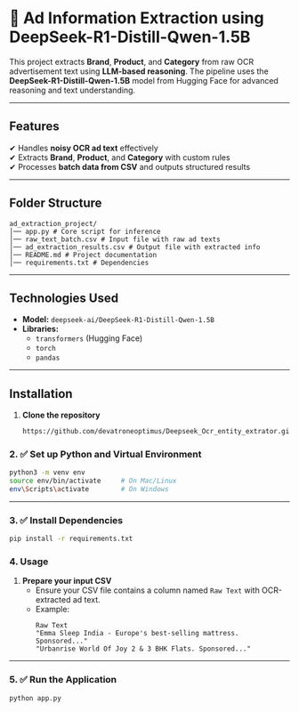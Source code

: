 # 🧠 Ad Information Extraction using DeepSeek-R1-Distill-Qwen-1.5B

This project extracts **Brand**, **Product**, and **Category** from raw OCR advertisement text using **LLM-based reasoning**. The pipeline uses the **DeepSeek-R1-Distill-Qwen-1.5B** model from Hugging Face for advanced reasoning and text understanding.

---

##  Features
✔ Handles **noisy OCR ad text** effectively  
✔ Extracts **Brand**, **Product**, and **Category** with custom rules  
✔ Processes **batch data from CSV** and outputs structured results    

---

##  Folder Structure
```
ad_extraction_project/
│── app.py # Core script for inference
│── raw_text_batch.csv # Input file with raw ad texts
│── ad_extraction_results.csv # Output file with extracted info
│── README.md # Project documentation
│── requirements.txt # Dependencies

```
---

##  Technologies Used
- **Model:** `deepseek-ai/DeepSeek-R1-Distill-Qwen-1.5B`
- **Libraries:**  
  - `transformers` (Hugging Face)
  - `torch`
  - `pandas`
  

---

##  Installation
1. **Clone the repository**
   ```bash
   https://github.com/devatroneoptimus/Deepseek_Ocr_entity_extrator.git

### 2. ✅ Set up Python and Virtual Environment


```bash
python3 -m venv env
source env/bin/activate     # On Mac/Linux
env\Scripts\activate        # On Windows
```

---

### 3. ✅ Install Dependencies

```bash
pip install -r requirements.txt
```
### 4. Usage

1. **Prepare your input CSV**
   - Ensure your CSV file contains a column named `Raw Text` with OCR-extracted ad text.
   - Example:
     ```
     Raw Text
     "Emma Sleep India - Europe's best-selling mattress. Sponsored..."
     "Urbanrise World Of Joy 2 & 3 BHK Flats. Sponsored..."
     ```
---
### 5. ✅ Run the Application

```bash
python app.py
```

